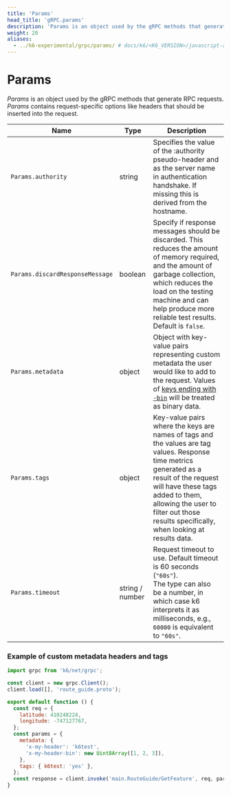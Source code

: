 ```yaml
---
title: 'Params'
head_title: 'gRPC.params'
description: 'Params is an object used by the gRPC methods that generate RPC requests.'
weight: 20
aliases:
  - ../k6-experimental/grpc/params/ # docs/k6/<K6_VERSION>/javascript-api/k6-experimental/grpc/params/
---
```


# Params

_Params_ is an object used by the gRPC methods that generate RPC requests. _Params_ contains request-specific options like headers that should be inserted into the request.

| Name                            | Type            | Description                                                                                                                                                                                                                                                              |
| ------------------------------- | --------------- | ------------------------------------------------------------------------------------------------------------------------------------------------------------------------------------------------------------------------------------------------------------------------ |
| `Params.authority`              | string          | Specifies the value of the :authority pseudo-header and as the server name in authentication handshake. If missing this is derived from the hostname.                                                                                                                    |
| `Params.discardResponseMessage` | boolean         | Specify if response messages should be discarded. This reduces the amount of memory required, and the amount of garbage collection, which reduces the load on the testing machine and can help produce more reliable test results. Default is `false`.                   |
| `Params.metadata`               | object          | Object with key-value pairs representing custom metadata the user would like to add to the request. Values of [keys ending with `-bin`](https://grpc.io/docs/what-is-grpc/core-concepts/#metadata) will be treated as binary data.                                       |
| `Params.tags`                   | object          | Key-value pairs where the keys are names of tags and the values are tag values. Response time metrics generated as a result of the request will have these tags added to them, allowing the user to filter out those results specifically, when looking at results data. |
| `Params.timeout`                | string / number | Request timeout to use. Default timeout is 60 seconds (`"60s"`). <br/> The type can also be a number, in which case k6 interprets it as milliseconds, e.g., `60000` is equivalent to `"60s"`.                                                                            |

### Example of custom metadata headers and tags

<div class="code-group" data-props='{"labels": []}'>

```javascript
import grpc from 'k6/net/grpc';

const client = new grpc.Client();
client.load([], 'route_guide.proto');

export default function () {
  const req = {
    latitude: 410248224,
    longitude: -747127767,
  };
  const params = {
    metadata: {
      'x-my-header': 'k6test',
      'x-my-header-bin': new Uint8Array([1, 2, 3]),
    },
    tags: { k6test: 'yes' },
  };
  const response = client.invoke('main.RouteGuide/GetFeature', req, params);
}
```

</div>
